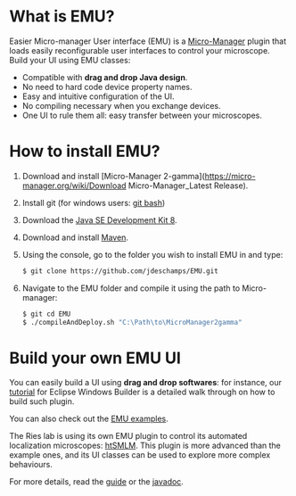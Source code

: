 # What is EMU?

Easier Micro-manager User interface (EMU) is a [Micro-Manager](https://micro-manager.org/wiki/Micro-Manager) plugin that loads easily reconfigurable user interfaces to control your microscope. Build your UI using EMU classes:

- Compatible with **drag and drop Java design**.
- No need to hard code device property names.
- Easy and intuitive configuration of the UI.
- No compiling necessary when you exchange devices.
- One UI to rule them all: easy transfer between your microscopes.



# How to install EMU?

1. Download and install [Micro-Manager 2-gamma](https://micro-manager.org/wiki/Download Micro-Manager_Latest Release).

2. Install git (for windows users: [git bash](https://gitforwindows.org/))

3. Download the [Java SE Development Kit 8](https://www.oracle.com/technetwork/java/javase/downloads/jdk8-downloads-2133151.html).

4. Download and install [Maven](https://maven.apache.org/install.html).

5. Using the console, go to the folder you wish to install EMU in and type:

   ```bash
   $ git clone https://github.com/jdeschamps/EMU.git
   ```

6. Navigate to the EMU folder and compile it using the path to Micro-manager:

   ```bash
   $ git cd EMU
   $ ./compileAndDeploy.sh "C:\Path\to\MicroManager2gamma"
   ```

   

# Build your own EMU UI

You can easily build a UI using **drag and drop softwares**: for instance, our [tutorial]( https://github.com/jdeschamps/EMU-tutorial ) for Eclipse Windows Builder is a detailed walk through on how to build such plugin.

You can also check out the [EMU examples](https://github.com/jdeschamps/EMU-examples).

The Ries lab is using its own EMU plugin to control its automated localization microscopes: [htSMLM](https://github.com/jdeschamps/htSMLM). This plugin is more advanced than the example ones, and its UI classes can be used to explore more complex behaviours.

For more details, read the [guide]() or the [javadoc]().